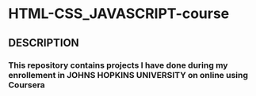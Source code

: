  # HTML-CSS_JAVASCRIPT-course  
 ## DESCRIPTION  
 ### This repository contains projects I have done during my enrollement in JOHNS HOPKINS UNIVERSITY  on online using Coursera
 
 
